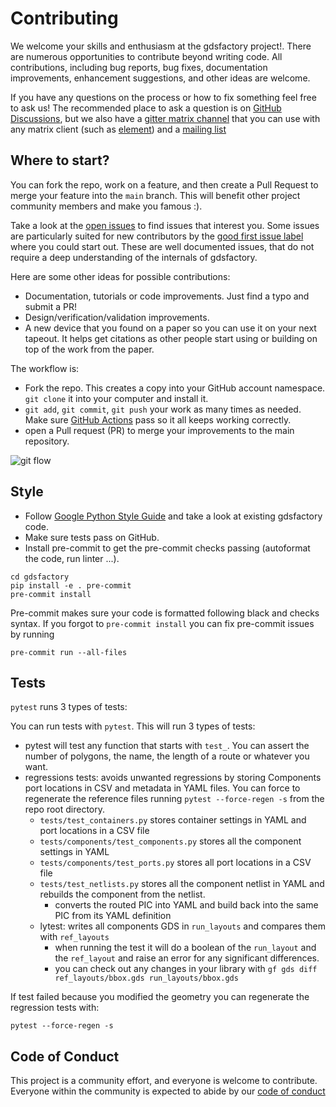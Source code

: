 # Contributing

We welcome your skills and enthusiasm at the gdsfactory project!. There are numerous opportunities to contribute beyond writing code.
All contributions, including bug reports, bug fixes, documentation improvements, enhancement suggestions, and other ideas are welcome.

If you have any questions on the process or how to fix something feel free to ask us!
The recommended place to ask a question is on [GitHub Discussions](https://github.com/gdsfactory/xarray/discussions), but we also have a [gitter matrix channel](https://matrix.to/#/#gdsfactory-dev_community:gitter.im) that you can use with any matrix client (such as [element](https://element.io/download)) and a [mailing list](https://groups.google.com/g/gdsfactory)

## Where to start?

You can fork the repo, work on a feature, and then create a Pull Request to merge your feature into the `main` branch.
This will benefit other project community members and make you famous :).

Take a look at the [open issues](https://github.com/gdsfactory/gdsfactory/issues) to find issues that interest you. Some issues are particularly suited for new contributors by the [good first issue label](https://github.com/gdsfactory/gdsfactory/labels/good_first_issue) where you could start out. These are well documented issues, that do not require a deep understanding of the internals of gdsfactory.

Here are some other ideas for possible contributions:

- Documentation, tutorials or code improvements. Just find a typo and submit a PR!
- Design/verification/validation improvements.
- A new device that you found on a paper so you can use it on your next tapeout. It helps get citations as other people start using or building on top of the work from the paper.

The workflow is:

- Fork the repo. This creates a copy into your GitHub account namespace. `git clone` it into your computer and install it.
- `git add`, `git commit`, `git push` your work as many times as needed. Make sure [GitHub Actions](https://github.com/gdsfactory/gdsfactory/actions) pass so it all keeps working correctly.
- open a Pull request (PR) to merge your improvements to the main repository.

![git flow](https://i.imgur.com/kNc40fI.png)

## Style

- Follow [Google Python Style Guide](https://google.github.io/styleguide/pyguide.html) and take a look at existing gdsfactory code.
- Make sure tests pass on GitHub.
- Install pre-commit to get the pre-commit checks passing (autoformat the code, run linter ...).

```
cd gdsfactory
pip install -e . pre-commit
pre-commit install
```

Pre-commit makes sure your code is formatted following black and checks syntax.
If you forgot to `pre-commit install` you can fix pre-commit issues by running

```
pre-commit run --all-files
```

## Tests

`pytest` runs 3 types of tests:

You can run tests with `pytest`. This will run 3 types of tests:

- pytest will test any function that starts with `test_`. You can assert the number of polygons, the name, the length of a route or whatever you want.
- regressions tests: avoids unwanted regressions by storing Components port locations in CSV and metadata in YAML files. You can force to regenerate the reference files running `pytest --force-regen -s` from the repo root directory.
  - `tests/test_containers.py` stores container settings in YAML and port locations in a CSV file
  - `tests/components/test_components.py` stores all the component settings in YAML
  - `tests/components/test_ports.py` stores all port locations in a CSV file
  - `tests/test_netlists.py` stores all the component netlist in YAML and rebuilds the component from the netlist.
    - converts the routed PIC into YAML and build back into the same PIC from its YAML definition
  - lytest: writes all components GDS in `run_layouts` and compares them with `ref_layouts`
    - when running the test it will do a boolean of the `run_layout` and the `ref_layout` and raise an error for any significant differences.
    - you can check out any changes in your library with `gf gds diff ref_layouts/bbox.gds run_layouts/bbox.gds`

If test failed because you modified the geometry you can regenerate the regression tests with:

```
pytest --force-regen -s
```

## Code of Conduct

This project is a community effort, and everyone is welcome to contribute. Everyone within the community is expected to abide by our [code of conduct](https://github.com/gdsfactory/gdsfactory/blob/main/docs/code_of_conduct.md)
